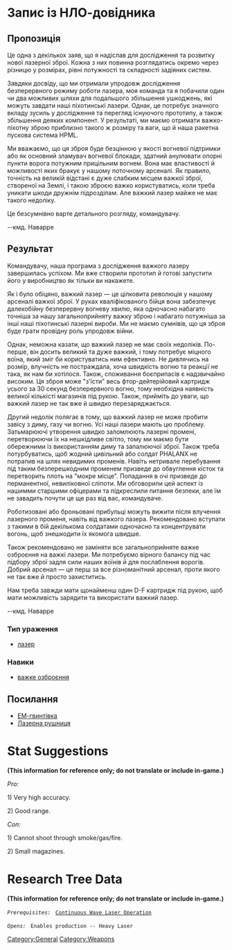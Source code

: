 # Запис із НЛО-довідника

## Пропозиція

Це одна з декількох заяв, що я надіслав для дослідження та розвитку
нової лазерної зброї. Кожна з них повинна розглядатись окремо через
різницю у розмірах, рівні потужності та складності задіяних систем.

Завдяки досвіду, що ми отримали упродовж дослідження безперервного
режиму роботи лазера, моя команда та я побачили один чи два можливих
шляхи для подальшого збільшення ушкоджень, які можуть завдати наші
піхотинські лазери. Однак, це потребує значного вкладу зусиль у
дослідження та перегляд існуючого прототипу, а також збільшення деяких
компонент. У результаті, ми маємо отримати важко-піхотну зброю приблизно
такого ж розміру та ваги, що й наша ракетна пускова система HPML.

Ми вважаємо, що ця зброя буде безцінною у якості вогневої підтримки або
як основний зламувач вогневої блокади, здатний анулювати опорні пункти
ворога потужним прицільним вогнем. Вона має властивості й можливості
яких бракує у нашому поточному арсеналі. Як правило, точність на великій
відстані є дуже слабким місцем важкої зброї, створеної на Землі, і такою
зброєю важко користуватись, коли треба уникати шкоди дружнім
підрозділам. Але важкий лазер майже не має такого недоліку.

Це безсумнівно варте детального розгляду, командувачу.

--кмд. Наварре

## Результат

Командувачу, наша програма з дослідження важкого лазеру завершилась
успіхом. Ми вже створили прототип й готові запустити його у виробництво
як тільки ви накажете.

Як і було обіцяно, важкий лазер — це цілковита революція у нашому
арсеналі важкої зброї. У руках кваліфікованого бійця вона забезпечує
далекобійну безперервну вогневу хвилю, яка одночасно набагато точніша за
нашу загальноприйняту важку зброю і набагато потужніша за інші наші
піхотинські лазерні вироби. Ми не маємо сумнівів, що ця зброя буде грати
провідну роль упродовж війни.

Однак, неможна казати, що важкий лазер не має своїх недоліків. По-перше,
він досить великий та дуже важкий, і тому потребує міцного воїна, який
зміг би користуватись ним ефективно. Не дивлячись на розмір, влучність
не постраждала, хоча швидкість вогню та реакції не така, як нам би
хотілося. Також, споживання боєприпасів є надзвичайно високим. Ця зброя
може "з'їсти" весь фтор-дейтерійовий картридж усього за 30 секунд
безперервного вогню, тому необхідна наявність великої кількісті
магазинів під рукою. Також, прийміть до уваги, що важкий лазер не так
вже й швидко перезаряджається.

Другий недолік полягає в тому, що важкий лазер не може пробити завісу з
диму, газу чи вогню. Усі наші лазери мають цю проблему. Затьмарюючі
утворення швидко заломлюють лазерні промені, перетворюючи їх на
нешкідливе світло, тому ми маємо бути обережними із використанням диму
та запалюючої зброї. Також треба потурбуватись, щоб жодний цивільний або
солдат PHALANX не потрапив на шлях невидимих променів. Навіть нетривале
перебування під таким безперешкодним променем призведе до обвуглення
кісток та перетворить плоть на "мокре місце". Попадання в очі призведе
до перманентної, невиліковної сліпоти. Ми обговорили цей аспект із
нашимми старшими офіцерами та підкреслили питання безпеки, але їм не
завадить почути це ще раз від вас, командуваче.

Роботизовані або броньовані прибульці можуть вижити після влучення
лазерного променя, навіть від важкого лазера. Рекомендовано вступати з
такими в бій декількома солдатами одночасно та концентрувати вогонь, щоб
знешкодити їх якомога швидше.

Також рекомендовано не заміняти все загальноприйняте важке озброєння на
важкі лазери. Ми потребуємо вірного балансу під час підбору зброї задля
сили наших воїнів й для послаблення ворогів. Добрий арсенал — це перш за
все різноманітний арсенал, проти якого не так вже й просто захиститись.

Нам треба завжди мати щонайменш один D-F картридж під рукою, щоб мати
можливість зарядити та використати важкий лазер.

--кмд. Наварре

### Тип ураження

- [лазер](Ураження/лазер "wikilink")

### Навики

- [важке озброєння](Навики/важке "wikilink")

## Посилання

- [ЕМ-гвинтівка](Translation:Bolterrifle_txt/uk "wikilink")
- [Лазерна рушниця](Translation:laserrifle_txt/uk "wikilink")

# Stat Suggestions

**(This information for reference only; do not translate or include
in-game.)**

*Pro:*

1\) Very high accuracy.

2\) Good range.

*Con:*

1\) Cannot shoot through smoke/gas/fire.

2\) Small magazines.

# Research Tree Data

**(This information for reference only; do not translate or include
in-game.)**

*`Prerequisites:`*
` `[`Continuous Wave Laser Operation`](Research/Continuous_Wave_Laser_Operation "wikilink")

*`Opens:`*
` Enables production -- Heavy Laser`

[Category:General](Category:General "wikilink")
[Category:Weapons](Category:Weapons "wikilink")